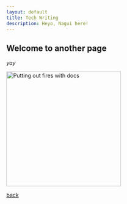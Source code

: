 ```yaml
---
layout: default
title: Tech Writing
description: Heyo, Nagui here!
---
```


## Welcome to another page

_yay_

<div>
<img src="https://images.unsplash.com/photo-1629904888780-8de0c7aeed28?ixlib=rb-4.0.3&ixid=M3wxMjA3fDB8MHxwaG90by1wYWdlfHx8fGVufDB8fHx8fA%3D%3D&auto=format&fit=crop&w=1170&q=80" alt="Putting out fires with docs" width="300">
</div>


[back](./)